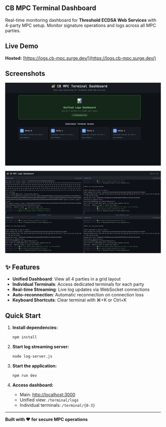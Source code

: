 ## CB MPC Terminal Dashboard

Real-time monitoring dashboard for **Threshold ECDSA Web Services** with 4-party MPC setup. Monitor signature operations and logs across all MPC parties.

## Live Demo

**Hosted:** [https://logs.cb-mpc.surge.dev/](https://logs.cb-mpc.surge.dev/)

## Screenshots

![Unified Dashboard](public/assets/screen_1.png)

![Individual Terminal](public/assets/screen_2.png)

## ✨ Features

- **Unified Dashboard**: View all 4 parties in a grid layout
- **Individual Terminals**: Access dedicated terminals for each party
- **Real-time Streaming**: Live log updates via WebSocket connections
- **Auto-reconnection**: Automatic reconnection on connection loss
- **Keyboard Shortcuts**: Clear terminal with ⌘+K or Ctrl+K

## Quick Start

1. **Install dependencies:**
   ```bash
   npm install
   ```

2. **Start log streaming server:**
   ```bash
   node log-server.js
   ```

3. **Start the application:**
   ```bash
   npm run dev
   ```

4. **Access dashboard:**
   - Main: [http://localhost:3000](http://localhost:3000)
   - Unified view: `/terminal/logs`
   - Individual terminals: `/terminal/{0-3}`


---

**Built with ❤️ for secure MPC operations**
